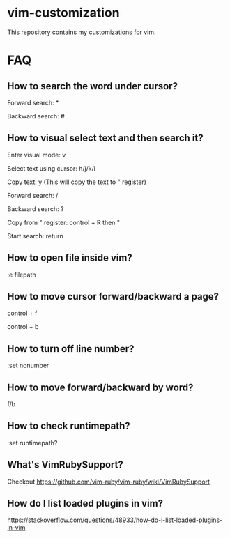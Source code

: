 # vim-customization

This repository contains my customizations for vim.

# FAQ

## How to search the word under cursor?

Forward search: *

Backward search: #


## How to visual select text and then search it?

Enter visual mode: v

Select text using cursor: h/j/k/l

Copy text: y (This will copy the text to " register)

Forward search: /

Backward search: ?

Copy from " register: control + R then "

Start search: return

## How to open file inside vim?

:e filepath

## How to move cursor forward/backward a page?

control + f

control + b

## How to turn off line number?
:set nonumber

## How to move forward/backward by word?
f/b

## How to check runtimepath?
:set runtimepath?

## What's VimRubySupport?
Checkout https://github.com/vim-ruby/vim-ruby/wiki/VimRubySupport

## How do I list loaded plugins in vim?
https://stackoverflow.com/questions/48933/how-do-i-list-loaded-plugins-in-vim

